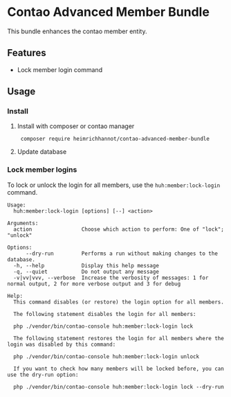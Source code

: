# Contao Advanced Member Bundle

This bundle enhances the contao member entity.

## Features

- Lock member login command

## Usage

### Install  

1. Install with composer or contao manager

        composer require heimrichhannot/contao-advanced-member-bundle

2. Update database

### Lock member logins

To lock or unlock the login for all members, use the `huh:member:lock-login` command.

```
Usage:
  huh:member:lock-login [options] [--] <action>

Arguments:
  action                Choose which action to perform: One of "lock"; "unlock"

Options:
      --dry-run         Performs a run without making changes to the database.
  -h, --help            Display this help message
  -q, --quiet           Do not output any message
  -v|vv|vvv, --verbose  Increase the verbosity of messages: 1 for normal output, 2 for more verbose output and 3 for debug

Help:
  This command disables (or restore) the login option for all members.
  
  The following statement disables the login for all members:
  
  php ./vendor/bin/contao-console huh:member:lock-login lock
  
  The following statement restores the login for all members where the login was disabled by this command:
  
  php ./vendor/bin/contao-console huh:member:lock-login unlock
  
  If you want to check how many members will be locked before, you can use the dry-run option:
  
  php ./vendor/bin/contao-console huh:member:lock-login lock --dry-run
```